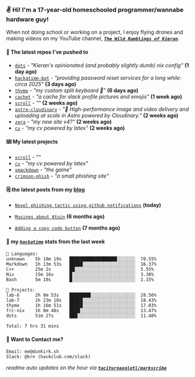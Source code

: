 ### ✌️ Hi! I'm a 17-year-old homeschooled programmer/wannabe hardware guy!

When not doing school or working on a project, I enjoy flying drones and making videos on my YouTube channel, [**_`The Wild Ramblings of Kieran`_**](https://youtube.com/@kieran.rambles).

#### 👷 The latest repos I've pushed to

- [`dots`](https://github.com/taciturnaxolotl/dots) - _"Kieran's opinionated (and probably slightly dumb) nix config"_ **(1 day ago)**
- [`hackatime-bot`](https://github.com/taciturnaxolotl/hackatime-bot) - _"providing password reset services for a long while: circa 2025"_ **(3 days ago)**
- [`thyme`](https://github.com/taciturnaxolotl/thyme) - _"my custom split keyboard 🫶"_ **(6 days ago)**
- [`cachet`](https://github.com/taciturnaxolotl/cachet) - _"a cache for slack profile pictures and emojis"_ **(1 week ago)**
- [`scroll`](https://github.com/taciturnaxolotl/scroll) - _""_ **(2 weeks ago)**
- [`astro-cloudinary`](https://github.com/cloudinary-community/astro-cloudinary) - _"🚀 High-performance image and video delivery and uploading at scale in Astro powered by Cloudinary."_ **(2 weeks ago)**
- [`zera`](https://github.com/taciturnaxolotl/zera) - _"my new site v4?"_ **(2 weeks ago)**
- [`cv`](https://github.com/taciturnaxolotl/cv) - _"my cv powered by latex"_ **(2 weeks ago)**

#### ⌨️ My latest projects

- [`scroll`](https://github.com/taciturnaxolotl/scroll) - _""_
- [`cv`](https://github.com/taciturnaxolotl/cv) - _"my cv powered by latex"_
- [`smackdown`](https://github.com/taciturnaxolotl/smackdown) - _"the game"_
- [`crimson-phish`](https://github.com/taciturnaxolotl/crimson-phish) - _"a small phishing site"_

#### 🗒️ the latest posts from my [blog](https://dunkirk.sh)

- [`Novel phishing tactic using github notifications`](https://dunkirk.sh/blog/github-phishing/) **(today)**

- [`Musings about Atuin`](https://dunkirk.sh/blog/atuin/) **(6 months ago)**

- [`Adding a copy code button`](https://dunkirk.sh/blog/adding-a-copy-button/) **(7 months ago)**



#### 📡 my [_`hackatime`_](https://waka.hackclub.com) stats from the last week

```text
💾 Languages:
unknown    5h 18m 19s   ██████████████████░░░░░░░  70.55%
Markdown   1h 13m 53s   █████░░░░░░░░░░░░░░░░░░░░  16.37%
C++        25m 2s       ██░░░░░░░░░░░░░░░░░░░░░░░  5.55%
Nix        15m 16s      █░░░░░░░░░░░░░░░░░░░░░░░░  3.38%
Bash       5m 10s       █░░░░░░░░░░░░░░░░░░░░░░░░  1.15%

💼 Projects:
lab-6      2h 8m 53s    ████████░░░░░░░░░░░░░░░░░  28.56%
lab-7      1h 23m 10s   █████░░░░░░░░░░░░░░░░░░░░  18.43%
thyme      1h 16m 51s   █████░░░░░░░░░░░░░░░░░░░░  17.03%
frc-nix    1h 0m 48s    ████░░░░░░░░░░░░░░░░░░░░░  13.47%
dots       51m 27s      ███░░░░░░░░░░░░░░░░░░░░░░  11.40%

Total: 7 hrs 31 mins
```

#### 📮 Want to Contact me?

```text
Email: me@dunkirk.sh
Slack: @krn (hackclub.com/slack)
```

_readme auto updates on the hour via [**`taciturnaxolotl/markscribe`**](https://github.com/taciturnaxolotl/markscribe)_
